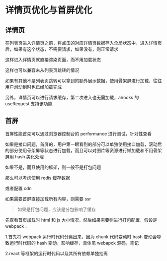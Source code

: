 # 详情页优化与首屏优化

## 详情页

在列表页进入详情页之前，将点击的对应详情页数据存入全局状态中，进入详情页后，如果有这个状态，不需要请求，如果没有，则正常请求

这样进入详情页就直接渲染页面，而不用加载状态

这样也可以兼容未从列表页跳转的情况

如果有其他不是列表页跳转可以拿到的额外展示数据，使用骨架屏进行加载，往往用户滑动到时也已经加载完成

另外，详情页可以进行请求缓存，第二次进入也无需加载，ahooks 的 useRequest 支持该功能

## 首屏

首屏性能首先可以通过浏览器控制台的 performance 进行测试，针对性查看

如果是接口问题，首屏的，用户第一眼看到的部分可以单独使用接口加载，滚动后的部分使用骨架屏等状态进行加载，而且可以对图片等资源进行懒加载和不用骨架屏用 hash 美化处理

如果不是，而且使用的框架，则一般不是打包问题

那么可以考虑使用 redis 缓存数据

或者配置 cdn

如果需要首屏直接加载所有内容，则需要 ssr

> 如果是打包问题，应该是分包影响了缓存

先查看首页加载时 html 和 js 大小情况，然后如果需要则进行打包配置，假设是 webpack：

1.首先将 webpack 运行时代码分离出来，因为 chunk 代码变动时 hash 变动会导致运行时代码的 hash 变动，影响缓存，具体见 webapck 源码，笔记

2.react 等框架的运行时代码以及其所有依赖单独抽离
